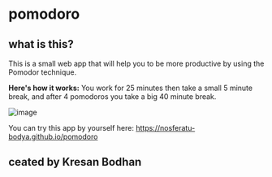 # pomodoro

## what is this?
This is a small web app that will help you to be more productive by using the Pomodor technique.

**Here's how it works:**
You work for 25 minutes then take a small 5 minute break, and after 4 pomodoros you take a big 40 minute break.

![image](https://user-images.githubusercontent.com/88280723/162631507-c30a7833-599e-4626-8542-0f9d3a36bb33.png)

You can try this app by yourself here: https://nosferatu-bodya.github.io/pomodoro

## ceated by Kresan Bodhan
